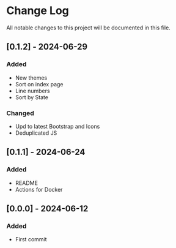 
# Change Log
All notable changes to this project will be documented in this file.

## [0.1.2] - 2024-06-29
### Added
- New themes
- Sort on index page
- Line numbers
- Sort by State

### Changed
- Upd to latest Bootstrap and Icons
- Deduplicated JS

## [0.1.1] - 2024-06-24
### Added
- README
- Actions for Docker

## [0.0.0] - 2024-06-12
### Added
- First commit
